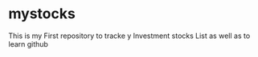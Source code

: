 # mystocks
This is my First repository to tracke y Investment stocks List as well as to learn github


